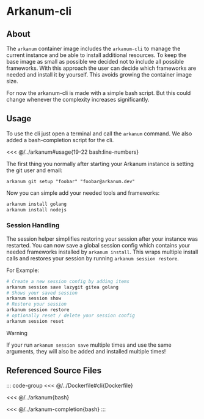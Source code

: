 # Arkanum-cli

## About

The `arkanum` container image includes the `arkanum-cli` to manage the current instance and be able to install
additional resources. To keep the base image as small as possible we decided not to include all possible frameworks.
With this approach the user can decide which frameworks are needed and install it by yourself. This avoids growing
the container image size.

For now the arkanum-cli is made with a simple bash script. But this could change whenever the complexity increases
significantly.

## Usage

To use the cli just open a terminal and call the `arkanum` command. We also added a bash-completion
script for the cli.

<<< @/../arkanum#usage{19-22 bash:line-numbers}

The first thing you normally after starting your Arkanum instance is setting the git user and email:

`arkanum git setup "foobar" "foobar@arkanum.dev"`

Now you can simple add your needed tools and frameworks:

```bash
arkanum install golang
arkanum install nodejs
```

### Session Handling <Badge type="tip" text="^1.8.0" />

The session helper simplifies restoring your session after your instance was restarted. You can now save a global
session config which contains your needed frameworks installed by `arkanum install`. This wraps multiple install
calls and restores your session by running `arkanum session restore`.

For Example:

```bash
# Create a new session config by adding items
arkanum session save lazygit gitea golang
# Shows your saved session
arkanum session show
# Restore your session
arkanum session restore
# optionally reset / delete your session config
arkanum session reset
```

> [!WARNING]
> If your run `arkanum session save` multiple times and use the same arguments, they will also be added and
> installed multiple times!

## Referenced Source Files

::: code-group
<<< @/../Dockerfile#cli{Dockerfile}

<<< @/../arkanum{bash}

<<< @/../arkanum-completion{bash}
:::
